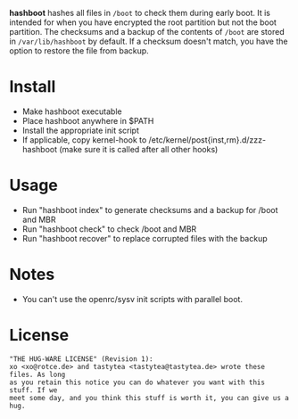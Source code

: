 **hashboot** hashes all files in `/boot` to check them during early boot. It is
intended for when you have encrypted the root partition but not the boot
partition. The checksums and a backup of the contents of `/boot` are stored in
`/var/lib/hashboot` by default. If a checksum doesn't match, you have the option
to restore the file from backup.

# Install

* Make hashboot executable
* Place hashboot anywhere in $PATH
* Install the appropriate init script
* If applicable, copy kernel-hook to /etc/kernel/post{inst,rm}.d/zzz-hashboot (make sure it is called after all other hooks)

# Usage

* Run "hashboot index" to generate checksums and a backup for /boot and MBR
* Run "hashboot check" to check /boot and MBR
* Run "hashboot recover" to replace corrupted files with the backup

# Notes

* You can't use the openrc/sysv init scripts with parallel boot.

# License

```PLAIN
"THE HUG-WARE LICENSE" (Revision 1):
xo <xo@rotce.de> and tastytea <tastytea@tastytea.de> wrote these files. As long
as you retain this notice you can do whatever you want with this stuff. If we
meet some day, and you think this stuff is worth it, you can give us a hug.
```
